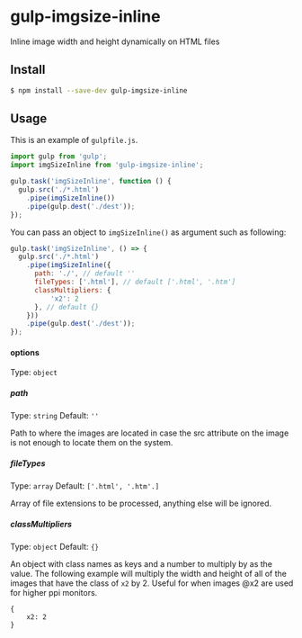# gulp-imgsize-inline 

Inline image width and height dynamically on HTML files

## Install

```bash
$ npm install --save-dev gulp-imgsize-inline
```

## Usage

This is an example of `gulpfile.js`.

```javascript
import gulp from 'gulp';
import imgSizeInline from 'gulp-imgsize-inline';

gulp.task('imgSizeInline', function () {
  gulp.src('./*.html')
    .pipe(imgSizeInline())
    .pipe(gulp.dest('./dest'));
});
```

You can pass an object to `imgSizeInline()` as argument such as following:

```javascript
gulp.task('imgSizeInline', () => {
  gulp.src('./*.html')
    .pipe(imgSizeInline({
      path: './', // default ''
      fileTypes: ['.html'], // default ['.html', '.htm']
      classMultipliers: {
          'x2': 2
      }, // default {}
    }))
    .pipe(gulp.dest('./dest'));
});
```

#### options

Type: `object`

##### path

Type: `string`
Default: `''`

Path to where the images are located in case the src attribute on the image is not enough to locate them on the system.


##### fileTypes

Type: `array`
Default: `['.html', '.htm'.]`

Array of file extensions to be processed, anything else will be ignored.

##### classMultipliers

Type: `object`
Default: `{}`

An object with class names as keys and a number to multiply by as the value. The following example will multiply the width and height of all of the images that have the class of `x2` by 2.
Useful for when images @x2 are used for higher ppi monitors.

```
{
    x2: 2
}
```
